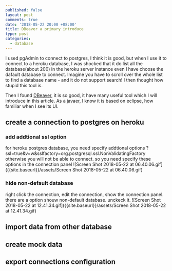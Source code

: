```yaml
---
published: false
layout: post
comments: true
date: '2018-05-22 20:00 +08:00'
title: DBeaver a primary introduce
type: post
categories:
  - database
---
```

I used pgAdmin to connect to postgres, I think it is good, but when I use it to connect to a heroku database, I was shocked that it do list all the database(about 200) in the heroku server instance even I have choose the dafault database to connect. Imagine you have to scroll over the whole list to find a database name - and it do not support search! I then thought how stupid this tool is.

Then I found [DBeaver](https://dbeaver.io/), it is so good, it have many useful tool which I will introduce in this article. As a javaer, I know it is based on eclipse, how familiar when I see its UI.

## create a connection to postgres on heroku
### add addtional ssl option
for heroku postgres database, you need specify addtional options
?ssl=true&v=w&sslfactory=org.postgresql.ssl.NonValidatingFactory
otherwise you will not be able to connect.
so you need specify these options in the connection panel
![Screen Shot 2018-05-22 at 06.40.06.gif]({{site.baseurl}}/assets/Screen Shot 2018-05-22 at 06.40.06.gif)

### hide non-default database
right click the connection, edit the connection, show the connection panel.
there are a option shouw non-default database. unckeck it.
![Screen Shot 2018-05-22 at 12.41.34.gif]({{site.baseurl}}/assets/Screen Shot 2018-05-22 at 12.41.34.gif)



## import data from other database

## create mock data

## export connections configuration